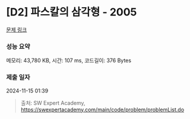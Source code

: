 # [D2] 파스칼의 삼각형 - 2005 

[문제 링크](https://swexpertacademy.com/main/code/problem/problemDetail.do?contestProbId=AV5P0-h6Ak4DFAUq) 

### 성능 요약

메모리: 43,780 KB, 시간: 107 ms, 코드길이: 376 Bytes

### 제출 일자

2024-11-15 01:39



> 출처: SW Expert Academy, https://swexpertacademy.com/main/code/problem/problemList.do
